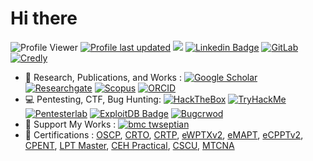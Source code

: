 # Hi there
![Profile Viewer](https://komarev.com/ghpvc/?username=twseptian)
[![Profile last updated](https://img.shields.io/github/last-commit/twseptian/twseptian/master?label=Last%20updated&style=flat)](https://github.com/twseptian/twseptian/commits)
<a href="https://twitter.com/twseptian_" ><img src="https://img.shields.io/twitter/follow/twseptian_.svg?style=social" /></a>
[![Linkedin Badge](https://img.shields.io/badge/-twseptian-blue?style=social&logo=Linkedin&logoColor=blue&link=https://www.linkedin.com/in/twseptian/)](https://www.linkedin.com/in/twseptian/)
[![GitLab](https://img.shields.io/badge/-gitlab-%23FCA121?logo=gitlab&color=gray&style=social)](https://gitlab.com/twseptian/)
[![Credly](https://img.shields.io/badge/-Credly-%23FF6B00?logo=credly&logoColor=white&style=flat)](https://www.credly.com/users/tri-wanda-septian/badges)
- 📖 Research, Publications, and Works : [![Google Scholar](https://img.shields.io/badge/googlescholar-%234285F4.svg?&style=flat&logo=google-scholar&logoColor=white)](https://scholar.google.com.tw/citations?user=XMuXhkAAAAAJ&hl=en)
[![Researchgate](https://img.shields.io/badge/researchgate-%2300CCBB.svg?&style=flat&logo=researchgate&logoColor=white)](https://www.researchgate.net/profile/Tri_Septian)
[![Scopus](https://img.shields.io/badge/scopus-%23E9711C.svg?&style=flat&logo=scopus&logoColor=white)](https://www.scopus.com/authid/detail.uri?authorId=57194205196)
[![ORCID](https://img.shields.io/badge/-ORCID-A6CE39?style=flat&logo=ORCID&logoColor=white)](https://orcid.org/0000-0001-7031-7343)
- 💻 Pentesting, CTF, Bug Hunting: [![HackTheBox](https://img.shields.io/badge/-HackTheBox-%239FEF00?style=flat&logo=hackthebox&logoColor=white)](https://app.hackthebox.com/profile/183432)
[![TryHackMe](https://img.shields.io/badge/-TryHackMe-%23212C42?style=flat&logo=tryhackme&logoColor=white)](https://tryhackme.com/p/twseptian)
[![Pentesterlab](https://img.shields.io/badge/-pentesterlab-blue?logo=pentesterlab&color=blue&style=flat)](https://pentesterlab.com/profile/twsterlab)
[![ExploitDB Badge](https://img.shields.io/badge/-ExploitDB-red?style=flat&logo=kalilinux&logoColor=white&link=hhttps://www.exploit-db.com/?author=11552)](https://www.exploit-db.com/?author=11552)
[![Bugcrwod](https://img.shields.io/badge/bugcrowd-%23FE7A16.svg?logo=bugcrowd&color=white&style=flat)](https://bugcrowd.com/twseptian)
- 💸 Support My Works : [![bmc twseptian](https://img.shields.io/badge/support-@-ff69b4.svg?style=flat&color=white&logo=buy%20me%20a%20coffee)](https://www.buymeacoffee.com/twseptian)
- 🏅 Certifications : <a href="https://www.credly.com/badges/02bbb253-d62a-49c2-962f-2035b6f7f605">OSCP</a>, <a href="https://eu.badgr.com/public/assertions/Yz3RMNHATnKGmeW8v7GPVQ">CRTO</a>, <a href="https://www.credential.net/67307fa0-685e-4d78-b109-734d6d8a7edf#gs.3k9da1">CRTP</a>, <a href="https://verified.elearnsecurity.com/certificates/464509fc-8005-4133-b5a4-efa012bac615">eWPTXv2</a>, <a href="https://verified.elearnsecurity.com/certificates/518040ae-52a3-43b4-a124-490d702d22dd">eMAPT</a>, <a href="https://verified.elearnsecurity.com/certificates/aec51c82-8b30-464b-9982-c29dc6618c3b">eCPPTv2</a>, <a href="https://aspen.eccouncil.org/VerifyBadge?&type=certification&a=wN+97xBVsr9ZdL8Nev7MfIV8SWlv02UlG5Agrtqrm5o=">CPENT</a>, <a href="https://aspen.eccouncil.org/VerifyBadge?type=certification&a=wN+97xBVsr9ZdL8Nev7MfLrAhO4Rv3bCB7PajmHm1AE=">LPT Master</a>, <a href="https://aspen.eccouncil.org/VerifyBadge?type=certification&a=RjLpHlv94HwrHByLKZw02VkNYlg0sDNqTcb0UnyQ760=">CEH Practical</a>, <a href="https://aspen.eccouncil.org/VerifyBadge?type=certification&a=PT/lBHpBqJmv25cmnUnNBgw+gbw9/7R5i+CSXG/NGXY=">CSCU</a>, <a href="https://mikrotik.com/training/certificates/b51121c81a4786e8ce7">MTCNA</a>

